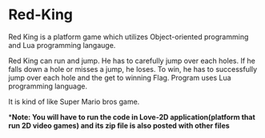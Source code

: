 # Red-King
 
Red King is a platform game which utilizes Object-oriented programming and Lua programming langauge. 

Red King can run and jump. He has to carefully jump over each holes. 
If he falls down a hole or misses a jump, he loses. To win, he has to successfully jump over each hole and the get to winning Flag.
Program uses Lua programming language. 

It is kind of like Super Mario bros game. 

***Note: You will have to run the code in Love-2D application(platform that run 2D video games) and its zip file is also posted with other files**


